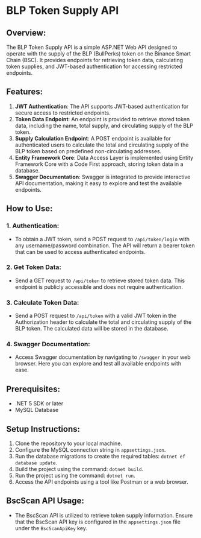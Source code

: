 # BLP Token Supply API

## Overview:
The BLP Token Supply API is a simple ASP.NET Web API designed to operate with the supply of the BLP (BullPerks) token on the Binance Smart Chain (BSC). It provides endpoints for retrieving token data, calculating token supplies, and JWT-based authentication for accessing restricted endpoints.

## Features:
1. **JWT Authentication**: The API supports JWT-based authentication for secure access to restricted endpoints.
2. **Token Data Endpoint**: An endpoint is provided to retrieve stored token data, including the name, total supply, and circulating supply of the BLP token.
3. **Supply Calculation Endpoint**: A POST endpoint is available for authenticated users to calculate the total and circulating supply of the BLP token based on predefined non-circulating addresses.
4. **Entity Framework Core**: Data Access Layer is implemented using Entity Framework Core with a Code First approach, storing token data in a database.
5. **Swagger Documentation**: Swagger is integrated to provide interactive API documentation, making it easy to explore and test the available endpoints.

## How to Use:

### 1. Authentication:
- To obtain a JWT token, send a POST request to `/api/token/login` with any username/password combination. The API will return a bearer token that can be used to access authenticated endpoints.

### 2. Get Token Data:
- Send a GET request to `/api/token` to retrieve stored token data. This endpoint is publicly accessible and does not require authentication.

### 3. Calculate Token Data:
- Send a POST request to `/api/token` with a valid JWT token in the Authorization header to calculate the total and circulating supply of the BLP token. The calculated data will be stored in the database.

### 4. Swagger Documentation:
- Access Swagger documentation by navigating to `/swagger` in your web browser. Here you can explore and test all available endpoints with ease.

## Prerequisites:
- .NET 5 SDK or later
- MySQL Database

## Setup Instructions:
1. Clone the repository to your local machine.
2. Configure the MySQL connection string in `appsettings.json`.
3. Run the database migrations to create the required tables: `dotnet ef database update`.
4. Build the project using the command: `dotnet build`.
5. Run the project using the command: `dotnet run`.
6. Access the API endpoints using a tool like Postman or a web browser.

## BscScan API Usage:
- The BscScan API is utilized to retrieve token supply information. Ensure that the BscScan API key is configured in the `appsettings.json` file under the `BscScanApiKey` key.
